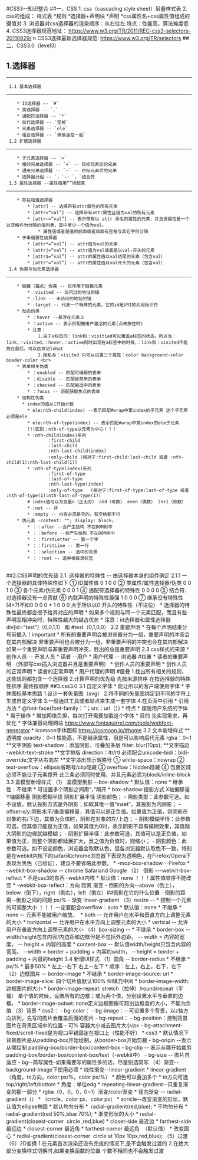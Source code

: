 #CSS3--知识整合
##一、CSS
	1. css（cascading style sheet）层叠样式表
	2. css的组成：
		样式表
		  *规则
			*选择器+声明块
				*声明
					*css属性名+css属性值组成的键值对
	3. 浏览器对css选择器的渲染顺序：从右往左.特点：性能高，算法难度低
	4. CSS3选择器规范地址：	   https://www.w3.org/TR/2011/REC-css3-selectors-20110929/                    n 
	   CSS3选择最新选择器规范:  https://www.w3.org/TR/selectors 
##二、CSS3.0（level3）
## 1.选择器
----------
	 1.1 基本选择器
----------
		* ID选择器 -- `#`
		* 类选择器 -- `.`
		* 通配符选择器 -- `*`
		* 后代选择器 -- `空格`
		* 元素选择器 -- `ele`
		* 组合选择器 -- `直接连在一起`
	 1.2 扩展选择器 
----------
		* 子元素选择器 -- `>`
		* 相邻兄弟选择器 -- `+` -- 目标元素后的兄弟
		* 通用兄弟选择器 -- `~` -- 目标元素后的兄弟
		* 选择器分组 -- `，`-- `，`结合符 
	 1.3 属性选择器 --属性值用“”括起来
----------
		* 存在和值选择器
			* [attr] -- 选择带有attr属性的所有元素
			* [attr=“val”] -- 选择带有attr属性且值为val的所有元素
			* [attr~=“val”] -- 表示带有以 attr 命名的属性的元素，并且该属性是一个以空格作为分隔的值列表，其中至少一个值为val。
				* 属性值或者是值的前面或者后面有空格与其它字符分隔
		* 子串值属性选择器
			* [attr*=“val”] -- attr值为val的元素
			* [attr|=“val”] -- attr值为val或者是以val-开头的元素
			* [attr$=“val”] -- attr的属性值以val结尾的元素（包含val）
			* [attr^=“val”] -- attr的属性值以val开头的元素（包含val）
	 1.4 伪类与伪元素选择器
----------
		* 链接（锚点）伪类 -- 仅作用于链接元素
			* :visited -- 访问过的地址的锚
			* :link -- 未访问的地址的锚
			* :target -- 代表一个特殊的元素，它的id是URI的片段标识符
		* 动态伪类
			* ：hover --悬浮在元素上
			* ：active -- 表示匹配被用户激活的元素(点击按住时)
			* 注意：
				1.由于a标签的：link和：visitied可以覆盖a标签的状态。所以当：link，：visited，：hover，：active同时出现在a标签中的时候，：link和：visited不能放在最后。可以这样记lvhat
				2.隐私与：visited 只可以设置三个属性：color background-color boeder-color <br>
		* 表单相关伪类
			* ：enabled -- 匹配可编辑的表单
			* ：disable -- 匹配被禁用的表单
			* ：checked -- 匹配被选中的表单
			* ：focus -- 匹配获取焦点的表单
		* 结构性伪类
		  * index的值从1开始计数
			* ele:nth-child(index) --表示匹配#wrap中第index的子元素 这个子元素必须是ele
			* ele:nth-of-type(index) -- 表示匹配#wrap中第index的ele子元素
			!!!区别：nth-of-type以元素为中心！！！
			* :nth-child(index)系列			
					:first-child
					:last-child
					:nth-last-child(index)
					:only-child	(相对于:first-child:last-child 或者 :nth-child(1):nth-last-child(1))
			* :nth-of-type(index)系列
					:first-of-type
					:last-of-type
					:nth-last-type(index)
					:only-of-type	(相对于:first-of-type:last-of-type 或者 :nth-of-type(1):nth-last-of-type(1))
			# index值可以为变量n（正无穷） odd（奇数） even（偶数） 2n+1（奇数）
			* :not -- 非
			* :empty -- 内容必须是空的，有空格都不行
		* 伪元素 -content: ""; display: block;	
			* ：：after --会产生结构 不在DOM树中 
			* ：：before --会产生结构 不在DOM树中
			* ：：firstLetter -- 第一个字
			* ：：firstLine -- 第一行
			* ：：selection -- 选中的背景
			* ：：root -- 选中根目录标签
##
##2.CSS声明的优先级
	2.1. 选择器的特殊性 -- 由选择器本身的组件确定
	  2.1.1 一个选择器的具体特殊性如下
		① ID属性值 0 1 0 0
		② 类属性/属性选择器/伪类 0 0 1 0
		③ 各个元素/伪元素 0 0 0 1
		④ 通配符选择器的特殊性 0 0 0 0
		⑤ 结合符`，`对选择器没有一点贡献
		⑥ 内联声明的特殊性最强 1 0 0 0 
		⑦ 继承没有特殊性 (4>7)不如0 0 0 0
	  * 1 0 0 0 大于所以以0 开头的特殊性（不进位）
	  * 选择器的特殊性最终都会授予给其对应的声明
	  * 如果多个规则与同一个元素匹配，而且有些声明互相冲突时，特殊性越大的越占优势
	  * 注意：id选择器和属性选择器
				      div[id="test"]（0,0,1,1） 和 #test（0,1,0,0）
	2.2 重要声明
		* 在每个声明结束分号前插入！important
		* 所有的重要声明会被浏览器分为一组，重要声明的冲突会在其内部解决
		非重要声明也会被分为一组，非重要声明的冲突也会在其内部解决
		如果一个重要声明与非重要声明冲突，胜出的总是重要声明
	2.3 css样式的来源
		* 创作人员 -- 开发人员
		* 读者 --用户
		* 用户代理 -- 浏览器
	#权重
		* 读者的重要声明 （外部写css插入浏览器并且是重要声明）
			* 创作人员的重要声明
				* 创作人员的正常声明
					* 读者的正常声明
						* 用户代理的声明
	#层叠
		1.找出所有相关的规则，这些规则都包含一个选择器
		2.计算声明的优先级
		      先按来源排序
		      在按选择器的特殊性排序
		      最终按顺序
##3.css3.0
	3.1 自定义字体
		* 能让所以的客户端使用字体
		* 字体图标基本思路
		  1.设计一套矢量图（svg）
		  2.将不同的矢量图绑定到不同的字符上生成自定义字体
		  3.一般通过工具或者站点来生成一套字体
		  4.在页面中引用 
		* 引用方法
			* @font-face{font-family：‘’；src：url（）}
		* 特点
			* 摆脱用户系统的字体
			* 易于操作
			* 增加网络负担，每次打开需要加载这个字体
		* 目的 先实现需求，再优化
		* 字体兼容处理网站
	       https://www.fontsquirrel.com/tools/webfont-generator
	    * icomoon字体图标
	       https://icomoon.io/#home
	3.2 文本新增样式
		**透明度
			opacity：0~1 性能高，不是继承属性，但是可以影响后代元素
			rgba：0~1
		**文字阴影
			text-shadow：添加阴影，可叠加多层
			filter: blur(10px);
		**文字描边
			-webkit-text-stroke 
		**文字排版
			direction：ltr/rtl 必须配合unicode-bidi：bidi-override;文字从右向左
		**文字溢出显示省略号
			① white-space：nowrap
			② text-overflow：ellipsis省略号/clip隐藏
			③ overflow：hidden隐藏
			④ 包裹区域必须不能让子元素撑开
			此三条必须同时使用，并且元素必须为block/inline-block
	3.3 盒模型新增样式
		（1） 盒模型倒影 --box-shadow
		    * 默认值：none 
		    * 继承性：不继承
		    * 可设置多个阴影之间用“，”隔开
		    * box-shadow:投影方式 X轴偏移量 Y轴偏移量 阴影模糊半径 阴影扩展半径 阴影颜色；
				- 阴影类型：此参数可选。如不设值，默认投影方式是外阴影；如取其唯一值“inset”，其投影为内阴影；
				- offset-x/y:阴影水平/垂直偏移量，其值可以是正负值。如果值为正值，则阴影在对象的右/下边，其值为负值时，阴影在对象的左/上边；
				- 阴影模糊半径：此参数可选，但其值只能是为正值，如果其值为0时，表示阴影不具有模糊效果，其值越大阴影的边缘就越模糊；
				- 阴影扩展半径：此参数可选，其值可以是正负值，如果值为正，则整个阴影都延展扩大，反之值为负值时，则缩小；
				- 阴影颜色：此参数可选。如不设定颜色，浏览器会取默认色，但各浏览器默认取色不一致，特别是在webkit内核下的safari和chrome浏览器下表现为透明色，在Firefox/Opera下表现为黑色（已验证），建议不要省略此参数。
		    * -moz-box-shadow --Firefox
		    * -webkit-box-shadow -- chrome Safariand Google
		（2） 倒影 ---webkit-box-reflect
			* 不是css3的东西 -webkit内核
			* 默认值：none
			！！！属性值顺序不能改变
			* -webkit-box-reflect：方向 距离 渐变
			   - 倒影的方向--above（倒上），below（倒下），right（倒右），left（倒左）##倒影在它的什么位置
			   - 倒影的距离--倒影之间的间距 px/%
			   - 渐变 linear-gradient
		（3）resize -- 
			* 控制一个元素的可调整大小
			！！！ 一定要配合overflow：auto
			* 默认值：none
			* 不继承
			* none -- 元素不能被用户缩放。 
			* both -- 允许用户在水平和垂直方向上调整元素的大小
			* horizontal -- 允许用户在水平方向上调整元素的大小
			* vertical -- 允许用户在垂直方向上调整元素的大小
	     （4）box-sizing --
			* 不继承
			* border-box -- width/height包含内容/内边距和边框但是不包括外边距。
			-- width = 内容的宽度，
			-- height = 内容的高度
			* content-box -- 默认值width/height只包含内容的宽高。
			--width = border + padding + 内容的width，
			--height = border + padding + 内容的height
	3.4 新增UI样式
		（1）圆角 -- border-radius
			* 不继承 
			* px/%
			* 最多50%
			* 左上--右下  右上--左下
			* 顺序：左上，右上，右下，左下
		（2）边框图片 -- border-image
			* 不继承
			* border-image-source: url
			* border-image-slice: 四个切片值默认100%  fill填充中间
			* border-image-width: 边框图片的大小
			* border-image-repeat: stretch（拉伸）/round/repeat（平铺） 单个值的时候，设置所有的边框；或为两个值，分别设置水平与垂直的边框。
			* border-image-outset: none定义边框图像可超出边框盒的大小，不能为负值
		（3）背景
			* css2：
			    - bg-color：
				- bg-image：--可设置多个背景，以z轴方向排列，先写的图片会覆盖后面的图片
				- bg-repeat：
				- bg-position：控制背景图片在背景区域中的位置
					- 可% 容器大小减去图片大小/px
				- bg-attachment-fixed/scroll-fixed是为视口平铺固定在视口上（性能不好）
			* css3
				* 默认情况下背景图片是从padding-box开始绘制，从border-box开始剪裁
				- bg-origin --表示从哪绘制 padding-box/border-box/content-box
				- bg-clip -- 表示从哪开始裁剪
				 padding-box/border-box/content-box/text（-webkit中）
				- bg-size -- 图片自适应
				- bg--简写属性-如果需要写的属性多的话，尽量别选简写
		（4）渐变--background-image下使用必须
			* 线性渐变--linear-gradient
				* linear-gradient（角度，to方向，color px/%，color px/%）
				* 颜色可以叠加多个 
				* to方向可选 top/right/left/bottom
				* 角度：单位edg 
				* repeating-linear-gradient--只重复渐变的那一部分
				* rgba（0，0，0，0~1）渐变/color渐变
		     * 径向渐变 -- radial-gradient（）
			     * （cricle，color px，color px）
			     * scricle--改变渐变的形状，默认值为ellipse椭圆
			     * 默认均匀分布
				     *  radial-gradient(red,blue);
				 * 不均匀分布
					 * radial-gradient(red 50%,blue 70%);
			     * 渐变形状的大小
			     * radial-gradient(closest-corner  circle ,red,blue)
				     * closet-side 最近边
				     * farthest-side 最远边
				     * closest-corner 最近角
				     * farthest-corner 最远角  （默认值）
				 * 改变圆心
					 *  radial-gradient(closest-corner  circle at 10px 10px,red,blue);
			（5）过渡
			（6）2D变换
			1.在元素首次渲染还没有完成的情况下,是不会触发过渡的
			2.在绝大部分变换样式切换时,如果变换函数的位置 个数不相同也不会触发过渡

 
   

   
            
 


 
    